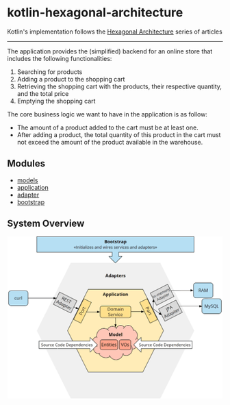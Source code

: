 # kotlin-hexagonal-architecture

Kotlin's implementation follows the [Hexagonal Architecture](https://www.happycoders.eu/software-craftsmanship/hexagonal-architecture/)
series of articles

---
The application provides the (simplified) backend for an online store that
includes the following functionalities:

1. Searching for products
2. Adding a product to the shopping cart
3. Retrieving the shopping cart with the products, their respective quantity, and the total price
4. Emptying the shopping cart

The core business logic we want to have in the application is as follow:

- The amount of a product added to the cart must be at least one.
- After adding a product, the total quantity of this product in the cart must
  not exceed the amount of the product available in the warehouse.

## Modules

- [models](./model/README.md)
- [application](./application/README.md)
- [adapter](./adapter/README.md)
- [bootstrap](./bootstrap/README.md)

## System Overview

![system-overview-diagram](docs/system-overview-diagram.png)

